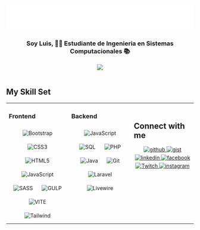 <h1 align="center">
  <img src="luis.svg" alt="Luis Carlos Vazquez Perez"/>
</h1>

### <div align="center">Soy Luis, 👨‍💻 Estudiante de Ingenieria en Sistemas Computacionales 📚</div>  
<div align="center">
<img src="https://images6.fanpop.com/image/photos/37500000/Chi-typing-on-a-computer-chis-sweet-home-chis-new-address-37597964-320-240.gif" align="center" style="width: 50%" />
</div>  
  

<br/>  

## My Skill Set  
<table><tr><td valign="top" width="33%">

### Frontend  
<div align="center">  
<img style="margin: 10px" src="https://upload.wikimedia.org/wikipedia/commons/thumb/b/b2/Bootstrap_logo.svg/2560px-Bootstrap_logo.svg.png" alt="Bootstrap" height="50" />  
<img style="margin: 10px" src="https://profilinator.rishav.dev/skills-assets/css3-original-wordmark.svg" alt="CSS3" height="50" />  
<img style="margin: 10px" src="https://profilinator.rishav.dev/skills-assets/html5-original-wordmark.svg" alt="HTML5" height="50" />   
<img style="margin: 10px" src="https://profilinator.rishav.dev/skills-assets/javascript-original.svg" alt="JavaScript" height="50" />  
<img style="margin: 10px" src="https://sass-lang.com/assets/img/styleguide/seal-color.png" alt="SASS" height="50" />  
<img style="margin: 10px" src="https://brettthewhitt.files.wordpress.com/2017/01/gulp.png?w=257" alt="GULP" height="50" />  
<img style="margin: 10px" src="https://upload.wikimedia.org/wikipedia/commons/thumb/f/f1/Vitejs-logo.svg/640px-Vitejs-logo.svg.png" alt="VITE" height="50" />  
<img style="margin: 10px" src="https://progsoft.net/images/tailwind-css-icon-70187f0341bd945dc65ad050a9a1b8f4fd79b1cf.png" alt="Tailwind" height="50" />  

</div></td><td valign="top" width="33%">

### Backend  
<div align="center">  
<img style="margin: 10px" src="https://profilinator.rishav.dev/skills-assets/javascript-original.svg" alt="JavaScript" height="50" />  
<img style="margin: 10px" src="https://cdn.icon-icons.com/icons2/1381/PNG/512/mysqlworkbench_93532.png" alt="SQL" height="50" />  
<img style="margin: 10px" src="https://profilinator.rishav.dev/skills-assets/php-original.svg" alt="PHP" height="50" />   
<img style="margin: 10px" src="https://logos-world.net/wp-content/uploads/2022/07/Java-Logo.png" alt="Java" height="50" />   
<img style="margin: 10px" src="https://profilinator.rishav.dev/skills-assets/git-scm-icon.svg" alt="Git" height="50" />  
<img style="margin: 10px" src="https://upload.wikimedia.org/wikipedia/commons/9/9a/Laravel.svg" alt="Laravel" height="50" />  
<img style="margin: 10px" src="https://i.postimg.cc/KvhHtCJp/livewire-technisia.png" alt="Livewire" height="50" />  
  
</div></td><td valign="top" width="33%">

 

<br/>  


## Connect with me  
<div align="center">
<a href="https://github.com/LuisCarlosVazquezPerez" target="_blank">
<img src=https://img.shields.io/badge/github-%2324292e.svg?&style=for-the-badge&logo=github&logoColor=white alt=github style="margin-bottom: 5px;" />
</a>

<a href="https://gist.github.com/LuisCarlosVazquezPerez" target="_blank">
<img src=https://img.shields.io/badge/gist-%2324292e.svg?&style=for-the-badge&logo=github&logoColor=white alt=gist style="margin-bottom: 5px;" />
</a>
  
<a href="https://mx.linkedin.com/" target="_blank">
<img src=https://img.shields.io/badge/linkedin-%231E77B5.svg?&style=for-the-badge&logo=linkedin&logoColor=white alt=linkedin style="margin-bottom: 5px;" />
</a>

<a href="https://www.facebook.com/LuisCarlosVazquezPerez11" target="_blank">
<img src=https://img.shields.io/badge/facebook-%232E87FB.svg?&style=for-the-badge&logo=facebook&logoColor=white alt=facebook style="margin-bottom: 5px;" />
</a>
  
 <a href="https://www.twitch.tv/luisonce1111" target="_blank">
<img src=https://img.shields.io/badge/Twitch-%239146FF.svg?style=for-the-badge&logo=Twitch&logoColor=white alt=Twitch style="margin-bottom: 5px;" />
</a>
  

<a href="https://instagram.com/luisvazquezperez11?igshid=ZDdkNTZiNTM=" target="_blank">
<img src=https://img.shields.io/badge/instagram-%23000000.svg?&style=for-the-badge&logo=instagram&logoColor=white alt=instagram style="margin-bottom: 5px;" />
</a>  
</div>  
 
